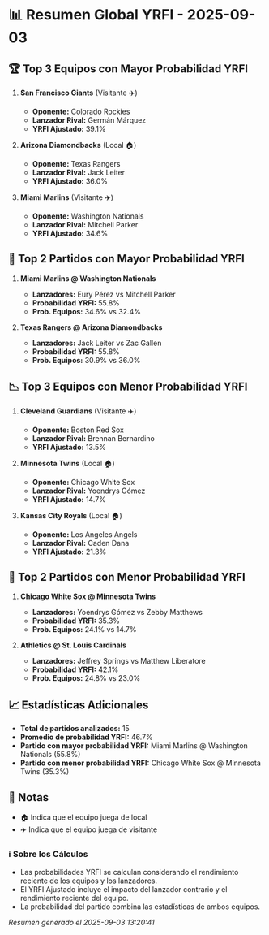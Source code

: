 # 📊 Resumen Global YRFI - 2025-09-03

## 🏆 Top 3 Equipos con Mayor Probabilidad YRFI

1. **San Francisco Giants** (Visitante ✈️)
   - **Oponente:** Colorado Rockies
   - **Lanzador Rival:** Germán Márquez
   - **YRFI Ajustado:** 39.1%

2. **Arizona Diamondbacks** (Local 🏠)
   - **Oponente:** Texas Rangers
   - **Lanzador Rival:** Jack Leiter
   - **YRFI Ajustado:** 36.0%

3. **Miami Marlins** (Visitante ✈️)
   - **Oponente:** Washington Nationals
   - **Lanzador Rival:** Mitchell Parker
   - **YRFI Ajustado:** 34.6%

## 🎯 Top 2 Partidos con Mayor Probabilidad YRFI

1. **Miami Marlins @ Washington Nationals**
   - **Lanzadores:** Eury Pérez vs Mitchell Parker
   - **Probabilidad YRFI:** 55.8%
   - **Prob. Equipos:** 34.6% vs 32.4%

2. **Texas Rangers @ Arizona Diamondbacks**
   - **Lanzadores:** Jack Leiter vs Zac Gallen
   - **Probabilidad YRFI:** 55.8%
   - **Prob. Equipos:** 30.9% vs 36.0%

## 📉 Top 3 Equipos con Menor Probabilidad YRFI

1. **Cleveland Guardians** (Visitante ✈️)
   - **Oponente:** Boston Red Sox
   - **Lanzador Rival:** Brennan Bernardino
   - **YRFI Ajustado:** 13.5%

2. **Minnesota Twins** (Local 🏠)
   - **Oponente:** Chicago White Sox
   - **Lanzador Rival:** Yoendrys Gómez
   - **YRFI Ajustado:** 14.7%

3. **Kansas City Royals** (Local 🏠)
   - **Oponente:** Los Angeles Angels
   - **Lanzador Rival:** Caden Dana
   - **YRFI Ajustado:** 21.3%

## 🛑 Top 2 Partidos con Menor Probabilidad YRFI

1. **Chicago White Sox @ Minnesota Twins**
   - **Lanzadores:** Yoendrys Gómez vs Zebby Matthews
   - **Probabilidad YRFI:** 35.3%
   - **Prob. Equipos:** 24.1% vs 14.7%

2. **Athletics @ St. Louis Cardinals**
   - **Lanzadores:** Jeffrey Springs vs Matthew Liberatore
   - **Probabilidad YRFI:** 42.1%
   - **Prob. Equipos:** 24.8% vs 23.0%

## 📈 Estadísticas Adicionales

- **Total de partidos analizados:** 15
- **Promedio de probabilidad YRFI:** 46.7%
- **Partido con mayor probabilidad YRFI:** Miami Marlins @ Washington Nationals (55.8%)
- **Partido con menor probabilidad YRFI:** Chicago White Sox @ Minnesota Twins (35.3%)

## 📝 Notas

- 🏠 Indica que el equipo juega de local
- ✈️ Indica que el equipo juega de visitante

### ℹ️ Sobre los Cálculos
- Las probabilidades YRFI se calculan considerando el rendimiento reciente de los equipos y los lanzadores.
- El YRFI Ajustado incluye el impacto del lanzador contrario y el rendimiento reciente del equipo.
- La probabilidad del partido combina las estadísticas de ambos equipos.

*Resumen generado el 2025-09-03 13:20:41*